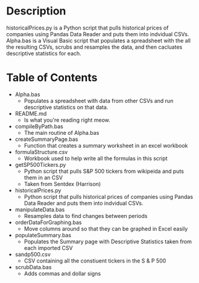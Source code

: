 # Description

<a>historicalPrices.py</a> is a Python script that pulls historical prices of companies using Pandas Data Reader and puts them into indvidual CSVs.
<a>Alpha.bas</a> is a Visual Basic script that populates a spreadsheet with the all the resulting CSVs, scrubs and resamples the data, and then cacluates descriptive statistics for each.

# Table of Contents

* Alpha.bas
  * Populates a spreadsheet with data from other CSVs and run descriptive statistics on that data.
* README.md
  * Is what you're reading right meow.
* compileByPath.bas
  * The main routine of Alpha.bas
* createSummaryPage.bas
  * Function that creates a summary worksheet in an excel workbook
* formulaStructure.csv
  * Workbook used to help write all the formulas in this script
* getSP500Tickers.py
  * Python script that pulls S&P 500 tickers from wikipeida and puts them in an CSV
  * Taken from Sentdex (Harrison)
* historicalPrices.py
  *  Python script that pulls historical prices of companies using Pandas Data Reader and puts them into indvidual CSVs.
* manipulateData.bas
  * Resamples data to find changes between periods
* orderDataForGraphing.bas
  * Move columns around so that they can be graphed in Excel easily
* populateSummary.bas
  * Populates the Summary page with Descriptive Statistics taken from each imported CSV
* sandp500.csv
  * CSV containing all the constiuent tickers in the S & P 500
* scrubData.bas
  * Adds commas and dollar signs
